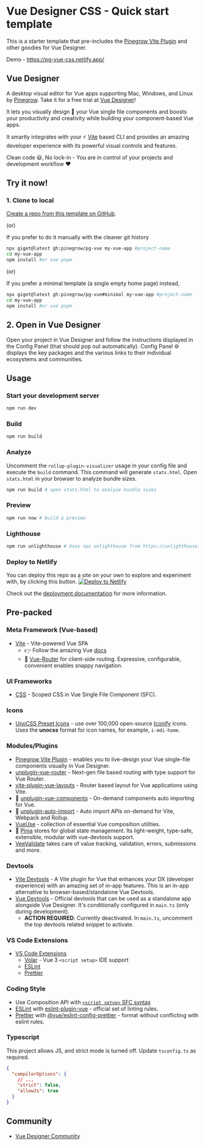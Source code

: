 # Vue Designer CSS - Quick start template

This is a starter template that pre-includes the [Pinegrow Vite Plugin](https://www.npmjs.com/package/@pinegrow/vite-plugin) and other goodies for Vue Designer.

Demo - https://pg-vue-css.netlify.app/

## Vue Designer

A desktop visual editor for Vue apps supporting Mac, Windows, and Linux by [Pinegrow](https://pinegrow.com/). Take it for a free trial at [Vue Designer](https://vuedesigner.com)!

It lets you visually design 🎨 your Vue single file components and boosts your productivity and creativity while building your component-based Vue apps.

It smartly integrates with your ⚡️ [Vite](https://vitejs.dev/) based CLI and provides an amazing developer experience with its powerful visual controls and features.

Clean code 😃, No lock-in - You are in control of your projects and development workflow ❤️

## Try it now!

### 1. Clone to local

[Create a repo from this template on GitHub](https://github.com/pinegrow/pg-vue/generate).

(or)

If you prefer to do it manually with the cleaner git history

```bash
npx giget@latest gh:pinegrow/pg-vue my-vue-app #project-name
cd my-vue-app
npm install #or use pnpm
```

(or)

If you prefer a minimal template (a single empty home page) instead,

```bash
npx giget@latest gh:pinegrow/pg-vue#minimal my-vue-app #project-name
cd my-vue-app
npm install #or use pnpm
```

## 2. Open in Vue Designer

Open your project in Vue Designer and follow the instructions displayed in the Config Panel (that should pop out automatically). Config Panel ⚙️ displays the key packages and the various links to their individual ecosystems and communities.

## Usage

### Start your development server

```bash
npm run dev
```

### Build

```bash
npm run build
```

### Analyze

Uncomment the `rollup-plugin-visualizer` usage in your config file and execute the `build` command. This command will generate `stats.html`. Open `stats.html` in your browser to analyze bundle sizes.

```bash
npm run build # open stats.html to analyze bundle sizes
```

### Preview

```bash
npm run now # build & preview
```

### Lighthouse

```bash
npm run unlighthouse # Uses npx unlighthouse from https://unlighthouse.dev/ to run lighthouse on entire site (all pages)
```

### Deploy to Netlify

You can deploy this repo as a site on your own to explore and experiment with, by clicking this button.
[![Deploy to Netlify](https://www.netlify.com/img/deploy/button.svg)](https://app.netlify.com/start/deploy?repository=https://github.com/Pinegrow/pg-vue)

Check out the [deployment documentation](https://vitejs.dev/guide/static-deploy.html#netlify) for more information.

## Pre-packed

### Meta Framework (Vue-based)

- [Vite](https://vitejs.dev/) - Vite-powered Vue SPA
  - 👉 Follow the amazing Vue [docs](https://vuejs.org/guide/introduction.html)
  - 🚦 [Vue-Router](https://vuejs.org/guide/introduction.html) for client-side routing. Expressive, configurable, convenient enables snappy navigation.

### UI Frameworks

- [CSS](https://vuejs.org/api/sfc-css-features.html) - Scoped CSS in Vue Single File Component (SFC).

### Icons

- [UnoCSS Preset Icons](https://github.com/unocss/unocss/tree/main/packages/preset-icons/) - use over 100,000 open-source [Iconify](https://iconify.design/) icons. Uses the **unocss** format for icon names, for example, `i-mdi-home`.

### Modules/Plugins

- [Pinegrow Vite Plugin](https://www.npmjs.com/package/@pinegrow/vite-plugin) - enables you to live-design your Vue single-file components visually in Vue Designer.
- [unplugin-vue-router](https://github.com/posva/unplugin-vue-router) - Next-gen file based routing with type support for Vue Router.
- [vite-plugin-vue-layouts](https://github.com/JohnCampionJr/vite-plugin-vue-layouts) - Router based layout for Vue applications using Vite.
- 📲 [unplugin-vue-components](https://github.com/antfu/unplugin-vue-components) - On-demand components auto importing for Vue.
- 📲 [unplugin-auto-import](https://github.com/antfu/unplugin-auto-import) - Auto import APIs on-demand for Vite, Webpack and Rollup.
- [VueUse](https://vueuse.org/) - collection of essential Vue composition utilities.
- 🍍 [Pinia](https://pinia.vuejs.org/) stores for global state management. Its light-weight, type-safe, extensible, modular with vue-devtools support.
- [VeeValidate](https://vee-validate.logaretm.com/v4/) takes care of value tracking, validation, errors, submissions and more.

### Devtools

- [Vite Devtools](https://devtools-next.vuejs.org/guide/vite-plugin) - A Vite plugin for Vue that enhances your DX (developer experience) with an amazing set of in-app features. This is an in-app alternative to browser-based/standalone Vue Devtools.
- [Vue Devtools](https://devtools.vuejs.org/guide/installation.html#standalone) - Official devtools that can be used as a standalone app alongside Vue Designer. It's conditionally configured in `main.ts` (only during development).
  - **ACTION REQUIRED**: Currently deactivated. In `main.ts`, uncomment the top devtools related snippet to activate.

### VS Code Extensions

- [VS Code Extensions](./.vscode/extensions.json)
  - [Volar](https://marketplace.visualstudio.com/items?itemName=Vue.volar) - Vue 3 `<script setup>` IDE support
  - [ESLint](https://marketplace.visualstudio.com/items?itemName=dbaeumer.vscode-eslint)
  - [Prettier](https://marketplace.visualstudio.com/items?itemName=esbenp.prettier-vscode)

### Coding Style

- Use Composition API with [`<script setup>` SFC syntax](https://vuejs.org/guide/scaling-up/sfc.html)
- [ESLint](https://eslint.org) with [eslint-plugin-vue](https://vuejs.org/guide/scaling-up/tooling.html#linting) - official set of linting rules.
- [Prettier](https://prettier.io) with [@vue/eslint-config-prettier](https://vuejs.org/guide/scaling-up/tooling.html#formatting) - format without conflicting with eslint rules.

### Typescript

This project allows JS, and strict mode is turned off. Update `tsconfig.ts` as required.

```json
{
  "compilerOptions": {
    // ...
    "strict": false,
    "allowJs": true
  }
}
```

## Community

- [Vue Designer Community](https://discord.gg/BYp45Nnu5T)
